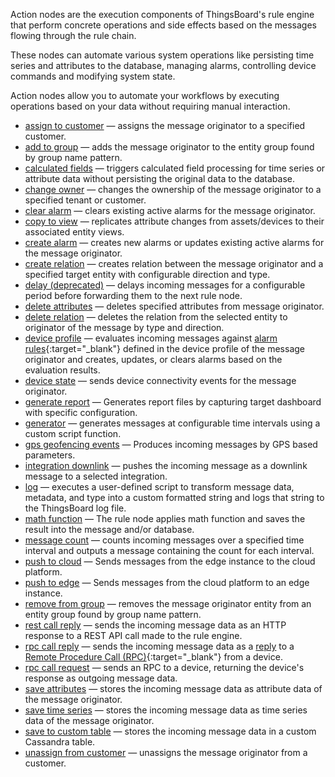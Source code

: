 Action nodes are the execution components of ThingsBoard's rule engine that perform concrete operations and side effects based on the messages flowing through the rule chain.

These nodes can automate various system operations like persisting time series and attributes to the database, managing alarms, controlling device commands and modifying system state. 

Action nodes allow you to automate your workflows by executing operations based on your data without requiring manual interaction.

- <span class="item-ce product-label-padding">[assign to customer](/docs/user-guide/rule-engine-2-0/nodes/action/assign-to-customer)</span> — assigns the message originator to a specified customer.
- <span class="item-pe product-label-padding">[add to group](/docs/user-guide/rule-engine-2-0/nodes/action/add-to-group)</span> — adds the message originator to the entity group found by group name pattern.
- [calculated fields](/docs/user-guide/rule-engine-2-0/nodes/action/calculated-fields) — triggers calculated field processing for time series or attribute data without persisting the original data to the database.
- <span class="item-pe product-label-padding">[change owner](/docs/user-guide/rule-engine-2-0/nodes/action/change-owner)</span> — changes the ownership of the message originator to a specified tenant or customer.
- [clear alarm](/docs/user-guide/rule-engine-2-0/nodes/action/clear-alarm) — clears existing active alarms for the message originator.
- [copy to view](/docs/user-guide/rule-engine-2-0/nodes/action/copy-to-view) — replicates attribute changes from assets/devices to their associated entity views.
- [create alarm](/docs/user-guide/rule-engine-2-0/nodes/action/create-alarm) — creates new alarms or updates existing active alarms for the message originator.
- [create relation](/docs/user-guide/rule-engine-2-0/nodes/action/create-relation) — creates relation between the message originator and a specified target entity with configurable direction and type.
- [delay (deprecated)](/docs/user-guide/rule-engine-2-0/nodes/action/delay) — delays incoming messages for a configurable period before forwarding them to the next rule node.
- [delete attributes](/docs/user-guide/rule-engine-2-0/nodes/action/delete-attributes) — deletes specified attributes from message originator.
- [delete relation](/docs/user-guide/rule-engine-2-0/nodes/action/delete-relation) — deletes the relation from the selected entity to originator of the message by type and direction.
- [device profile](/docs/user-guide/rule-engine-2-0/nodes/action/device-profile) — evaluates incoming messages against [alarm rules](/docs/{{docsPrefix}}/user-guide/device-profiles/#alarm-rules){:target="_blank"} defined in the device profile of the message originator and creates, updates, or clears alarms based on the evaluation results.
- [device state](/docs/user-guide/rule-engine-2-0/nodes/action/device-state) — sends device connectivity events for the message originator.
- <span class="item-pe product-label-padding">[generate report](/docs/user-guide/rule-engine-2-0/nodes/action/generate-report)</span> — Generates report files by capturing target dashboard with specific configuration.
- [generator](/docs/user-guide/rule-engine-2-0/nodes/action/generator) — generates messages at configurable time intervals using a custom script function.
- [gps geofencing events](/docs/user-guide/rule-engine-2-0/nodes/action/gps-geofencing-events) — Produces incoming messages by GPS based parameters.
- <span class="item-pe product-label-padding">[integration downlink](/docs/user-guide/rule-engine-2-0/nodes/action/integration-downlink)</span> — pushes the incoming message as a downlink message to a selected integration.
- [log](/docs/user-guide/rule-engine-2-0/nodes/action/log) — executes a user-defined script to transform message data, metadata, and type into a custom formatted string and logs that string to the ThingsBoard log file.
- [math function](/docs/user-guide/rule-engine-2-0/nodes/action/math-function) — The rule node applies math function and saves the result into the message and/or database.
- [message count](/docs/user-guide/rule-engine-2-0/nodes/action/message-count) — counts incoming messages over a specified time interval and outputs a message containing the count for each interval.
- [push to cloud](/docs/user-guide/rule-engine-2-0/nodes/action/push-to-cloud) — Sends messages from the edge instance to the cloud platform.
- [push to edge](/docs/user-guide/rule-engine-2-0/nodes/action/push-to-edge) — Sends messages from the cloud platform to an edge instance.
- <span class="item-pe product-label-padding">[remove from group](/docs/user-guide/rule-engine-2-0/nodes/action/remove-from-group)</span> — removes the message originator entity from an entity group found by group name pattern.
- [rest call reply](/docs/user-guide/rule-engine-2-0/nodes/action/rest-call-reply) — sends the incoming message data as an HTTP response to a REST API call made to the rule engine.
- [rpc call reply](/docs/user-guide/rule-engine-2-0/nodes/action/rpc-call-reply) — sends the incoming message data as a [reply]((/docs/{{docsPrefix}}user-guide/rule-engine-2-0/tutorials/rpc-reply-tutorial)) to a [Remote Procedure Call (RPC)](/docs/{{docsPrefix}}user-guide/rpc){:target="_blank"} from a device.
- [rpc call request](/docs/user-guide/rule-engine-2-0/nodes/action/rpc-call-request) — sends an RPC to a device, returning the device's response as outgoing message data.
- [save attributes](/docs/user-guide/rule-engine-2-0/nodes/action/save-attributes) — stores the incoming message data as attribute data of the message originator.
- [save time series](/docs/user-guide/rule-engine-2-0/nodes/action/save-timeseries) — stores the incoming message data as time series data of the message originator.
- [save to custom table](/docs/user-guide/rule-engine-2-0/nodes/action/save-to-custom-table) — stores the incoming message data in a custom Cassandra table.
- <span class="item-ce product-label-padding">[unassign from customer](/docs/user-guide/rule-engine-2-0/nodes/action/unassign-from-customer)</span> — unassigns the message originator from a customer.
